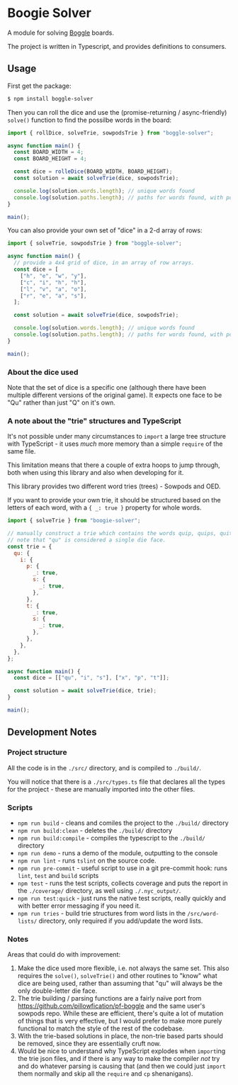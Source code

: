 # Boogie Solver

A module for solving [Boggle](https://en.wikipedia.org/wiki/Boggle) boards.

The project is written in Typescript, and provides definitions to consumers.

## Usage

First get the package:

```bash
$ npm install boggle-solver
```

Then you can roll the dice and use the (promise-returning / async-friendly)
`solve()` function to find the possilbe words in the board:

```js
import { rollDice, solveTrie, sowpodsTrie } from "boggle-solver";

async function main() {
  const BOARD_WIDTH = 4;
  const BOARD_HEIGHT = 4;

  const dice = rolleDice(BOARD_WIDTH, BOARD_HEIGHT);
  const solution = await solveTrie(dice, sowpodsTrie);

  console.log(solution.words.length); // unique words found
  console.log(solution.paths.length); // paths for words found, with positions
}

main();
```

You can also provide your own set of "dice" in a 2-d array of rows:

```js
import { solveTrie, sowpodsTrie } from "boggle-solver";

async function main() {
  // provide a 4x4 grid of dice, in an array of row arrays.
  const dice = [
    ["h", "e", "w", "y"],
    ["c", "i", "h", "h"],
    ["l", "v", "a", "o"],
    ["r", "e", "a", "s"],
  ];

  const solution = await solveTrie(dice, sowpodsTrie);

  console.log(solution.words.length); // unique words found
  console.log(solution.paths.length); // paths for words found, with positions
}

main();
```

### About the dice used

Note that the set of dice is a specific one (although there have been multiple
different versions of the original game). It expects one face to be "Qu" rather
than just "Q" on it's own.

### A note about the "trie" structures and TypeScript

It's not possible under many circumstances to `import` a large tree structure
with TypeScript - it uses _much_ more memory than a simple `require` of the same
file.

This limitation means that there a couple of extra hoops to jump through, both
when using this library and also when developing for it.

This library provides two different word tries (trees) - Sowpods and OED.

If you want to provide your own trie, it should be structured based on the
letters of each word, with a `{ _: true }` property for whole words.

```js
import { solveTrie } from "boogie-solver";

// manually construct a trie which contains the words quip, quips, quit, quits.
// note that "qu" is considered a single die face.
const trie = {
  qu: {
    i: {
      p: {
        _: true,
        s: {
          _: true,
        },
      },
      t: {
        _: true,
        s: {
          _: true,
        },
      },
    },
  },
};

async function main() {
  const dice = [["qu", "i", "s"], ["x", "p", "t"]];

  const solution = await solveTrie(dice, trie);
}

main();
```

## Development Notes

### Project structure

All the code is in the `./src/` directory, and is compiled to `./build/`.

You will notice that there is a `./src/types.ts` file that declares all the
types for the project - these are manually imported into the other files.

### Scripts

- `npm run build` - cleans and comiles the project to the `./build/` directory
- `npm run build:clean` - deletes the `./build/` directory
- `npm run build:compile` - compiles the typescript to the `./build/` directory
- `npm run demo` - runs a demo of the module, outputting to the console
- `npm run lint` - runs `tslint` on the source code.
- `npm run pre-commit` - useful script to use in a git pre-commit hook: runs
  `lint`, `test` and `build` scripts
- `npm test` - runs the test scripts, collects coverage and puts the report in
  the `./coverage/` directory, as well using `./.nyc_output/`.
- `npm run test:quick` - just runs the native test scripts, really quickly and
  with better error messaging if you need it.
- `npm run tries` - build trie structures from word lists in the
  `/src/word-lists/` directory, only required if you add/update the word lists.

### Notes

Areas that could do with improvement:

1. Make the dice used more flexible, i.e. not always the same set. This also
   requires the `solve()`, `solveTrie()` and other routines to "know" what dice
   are being used, rather than assuming that "qu" will always be the only
   double-letter die face.
2. The trie building / parsing functions are a fairly naïve port from
   https://github.com/pillowfication/pf-boggle and the same user's sowpods repo.
   While these are efficient, there's quite a lot of mutation of things that is
   very effective, but I would prefer to make more purely functional to match
   the style of the rest of the codebase.
3. With the trie-based solutions in place, the non-trie based parts should be
   removed, since they are essentially cruft now.
4. Would be nice to understand why TypeScript explodes when `import`ing the trie
   json files, and if there is any way to make the compiler _not_ try and do
   whatever parsing is causing that (and then we could just `import` them
   normally and skip all the `require` and `cp` shenanigans).
